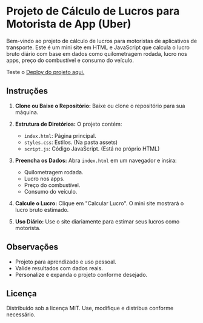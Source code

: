 # Projeto de Cálculo de Lucros para Motorista de App (Uber)

Bem-vindo ao projeto de cálculo de lucros para motoristas de aplicativos de transporte. Este é um mini site em HTML e JavaScript que calcula o lucro bruto diário com base em dados como quilometragem rodada, lucro nos apps, preço do combustível e consumo do veículo.

 Teste o [Deploy do projeto aqui.](https://uber-gross-profit.netlify.app)
## Instruções

1. **Clone ou Baixe o Repositório:** Baixe ou clone o repositório para sua máquina.

2. **Estrutura de Diretórios:** O projeto contém:
   - `index.html`: Página principal.
   - `styles.css`: Estilos. (Na pasta assets)
   - `script.js`: Código JavaScript. (Está no próprio HTML)
 
3. **Preencha os Dados:** Abra `index.html` em um navegador e insira:
   - Quilometragem rodada.
   - Lucro nos apps.
   - Preço do combustível.
   - Consumo do veículo.

4. **Calcule o Lucro:** Clique em "Calcular Lucro". O mini site mostrará o lucro bruto estimado.

5. **Uso Diário:** Use o site diariamente para estimar seus lucros como motorista.

## Observações

- Projeto para aprendizado e uso pessoal.
- Valide resultados com dados reais.
- Personalize e expanda o projeto conforme desejado.

## Licença

Distribuído sob a licença MIT. Use, modifique e distribua conforme necessário.
